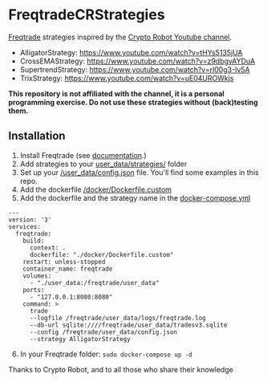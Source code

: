 # FreqtradeCRStrategies
[Freqtrade](https://www.freqtrade.io/en/stable/ "Freqtrade documentation") strategies inspired by the [Crypto Robot Youtube channel](https://www.youtube.com/channel/UCGjfXO9kR34es5IsHLyP5eA "Crypto Robot Youtube channel").

- AlligatorStrategy: https://www.youtube.com/watch?v=tHYs5135jUA
- CrossEMAStrategy: https://www.youtube.com/watch?v=z9dbgvAYDuA
- SupertrendStrategy: https://www.youtube.com/watch?v=rl00g3-Iv5A
- TrixStrategy: https://www.youtube.com/watch?v=uE04UROWkjs

**This repository is not affiliated with the channel, it is a personal programming exercise.
Do not use these strategies without (back)testing them.**

## Installation

1. Install Freqtrade (see [documentation](https://www.freqtrade.io/en/stable/docker_quickstart/ "official documentation").)
2. Add strategies to your [user_data/strategies/](user_data/strategies/) folder
3. Set up your [/user_data/config.json](/user_data/config.json) file. You'll find some examples in this repo.
4. Add the dockerfile [/docker/Dockerfile.custom](/docker/Dockerfile.custom)
5. Add the dockerfile and the strategy name in the [docker-compose.yml](/docker-compose.yml)

```
---
version: '3'
services:
  freqtrade:
    build:
      context: .
      dockerfile: "./docker/Dockerfile.custom"
    restart: unless-stopped
    container_name: freqtrade
    volumes:
      - "./user_data:/freqtrade/user_data"
    ports:
      - "127.0.0.1:8080:8080"
    command: >
      trade
      --logfile /freqtrade/user_data/logs/freqtrade.log
      --db-url sqlite:////freqtrade/user_data/tradesv3.sqlite
      --config /freqtrade/user_data/config.json
      --strategy AlligatorStrategy
```
6. In your Freqtrade folder: `sudo docker-compose up -d`

Thanks to Crypto Robot, and to all those who share their knowledge